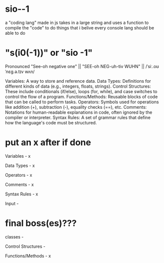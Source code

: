 # sio--1
a "coding lang" made in js takes in a large string and uses a function to compile the "code" to do things that i belive every console lang should be able to do




# "s(i0(-1))" or "sio -1"
Pronounced "See-oh negative one" || "SEE-oh NEG-uh-tiv WUHN" || /ˈsiː.oʊ ˈnɛɡ.ə.tɪv wʌn/ 


Variables: A way to store and reference data.
Data Types: Definitions for different kinds of data (e.g., integers, floats, strings).
Control Structures: These include conditionals (if/else), loops (for, while), and case switches to control the flow of a program.
Functions/Methods: Reusable blocks of code that can be called to perform tasks.
Operators: Symbols used for operations like addition (+), subtraction (-), equality checks (==), etc.
Comments: Notations for human-readable explanations in code, often ignored by the compiler or interpreter.
Syntax Rules: A set of grammar rules that define how the language's code must be structured.

# put an x after if done

Variables - x

Data Types - x

Operators - x

Comments - x

Syntax Rules - x

Input - 


# final boss(es)???

classes - 

Control Structures - 

Functions/Methods - x

